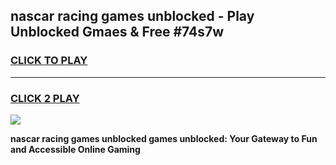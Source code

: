 
## nascar racing games unblocked - Play Unblocked Gmaes & Free #74s7w
<h3>
<a href="https://premium.freeplayer.one?title=nascar_racing_games_unblocked&ref=01M">CLICK TO PLAY</a></h3>
<hr>

<h3>
<a href="https://premium.freeplayer.one?title=nascar_racing_games_unblocked&ref=01M">CLICK 2 PLAY</a>
  
</h3>

<a href="https://premium.freeplayer.one?title=nascar_racing_games_unblocked&ref=01M"><img src="https://clearcache.store/games.png"></a>


**nascar racing games unblocked games unblocked: Your Gateway to Fun and Accessible Online Gaming**
